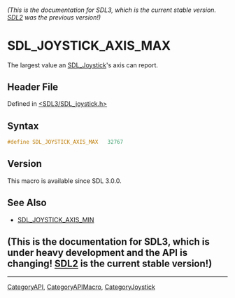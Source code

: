 ###### (This is the documentation for SDL3, which is the current stable version. [SDL2](https://wiki.libsdl.org/SDL2/) was the previous version!)
# SDL_JOYSTICK_AXIS_MAX

The largest value an [SDL_Joystick](SDL_Joystick)'s axis can report.

## Header File

Defined in [<SDL3/SDL_joystick.h>](https://github.com/libsdl-org/SDL/blob/main/include/SDL3/SDL_joystick.h)

## Syntax

```c
#define SDL_JOYSTICK_AXIS_MAX   32767
```

## Version

This macro is available since SDL 3.0.0.

## See Also

- [SDL_JOYSTICK_AXIS_MIN](SDL_JOYSTICK_AXIS_MIN)


## (This is the documentation for SDL3, which is under heavy development and the API is changing! [SDL2](https://wiki.libsdl.org/SDL2/) is the current stable version!)



----
[CategoryAPI](CategoryAPI), [CategoryAPIMacro](CategoryAPIMacro), [CategoryJoystick](CategoryJoystick)

